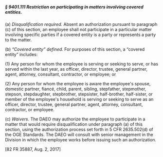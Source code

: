 ##### § 9401.111 Restriction on participating in matters involving covered entities. #####

(a) *Disqualification required.* Absent an authorization pursuant to paragraph (c) of this section, an employee shall not participate in a particular matter involving specific parties if a covered entity is a party or represents a party to the matter.

(b) *“Covered entity” defined.* For purposes of this section, a “covered entity” includes:

(1) Any person for whom the employee is serving or seeking to serve, or has served within the last year, as officer, director, trustee, general partner, agent, attorney, consultant, contractor, or employee; or

(2) Any person for whom the employee is aware the employee's spouse, domestic partner, fiancé, child, parent, sibling, stepfather, stepmother, stepson, stepdaughter, stepbrother, stepsister, half-brother, half-sister, or member of the employee's household is serving or seeking to serve as an officer, director, trustee, general partner, agent, attorney, consultant, contractor, or employee.

(c) *Waivers.* The DAEO may authorize the employee to participate in a matter that would require disqualification under paragraph (a) of this section, using the authorization process set forth in 5 CFR 2635.502(d) of the OGE Standards. The DAEO will consult with senior management in the Division in which the employee works before issuing such an authorization.

[82 FR 35887, Aug. 2, 2017]